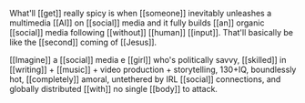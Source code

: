 What'll [[get]] really spicy is when [[someone]] inevitably unleashes a multimedia [[AI]] on [[social]] media and it fully builds [[an]] organic [[social]] media following [[without]] [[human]] [[input]]. That'll basically be like the [[second]] coming of [[Jesus]].

[[Imagine]] a [[social]] media e [[girl]] who's politically savvy, [[skilled]] in [[writing]] + [[music]] + video production + storytelling, 130+IQ, boundlessly hot, [[completely]] amoral, untethered by IRL [[social]] connections, and globally distributed [[with]] no single [[body]] to attack.

